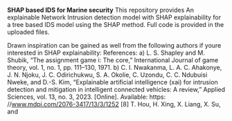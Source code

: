 **SHAP based IDS for Marine security**
This repository provides An explainable Network Intrusion detection model with SHAP explainability for a tree based IDS model using the SHAP method. Full code is provided in the uploaded files.

Drawn inspiration can be gained as well from the following authors if youre interested in SHAP explainability:
References:
a) L. S. Shapley and M. Shubik, “The assignment game i: The core,” International Journal of game theory, vol. 1, no. 1, pp. 111–130, 1971.
b) C. I. Nwakanma, L. A. C. Ahakonye, J. N. Njoku, J. C. Odirichukwu, S. A. Okolie, C. Uzondu, C. C. Ndubuisi Nweke, and D.-S. Kim, “Explainable artificial intelligence (xai) for intrusion detection and mitigation in intelligent connected vehicles: A review,” Applied Sciences, vol. 13, no. 3, 2023. [Online]. Available: https: //www.mdpi.com/2076-3417/13/3/1252 [8] T. Hou, H. Xing, X. Liang, X. Su, and 
